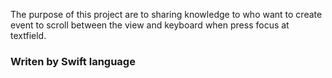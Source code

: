 The purpose of this project are to sharing knowledge to who want to create event to scroll between the view 
and keyboard when press focus at textfield.


### Writen by Swift language
